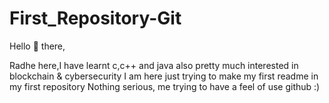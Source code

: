 # First_Repository-Git

Hello 👋 there,
 
 Radhe here,I have learnt c,c++ and java also pretty much interested in blockchain & cybersecurity
 I am here just trying to make my first readme in my first repository
 Nothing serious, me trying to have a feel of use github :)
